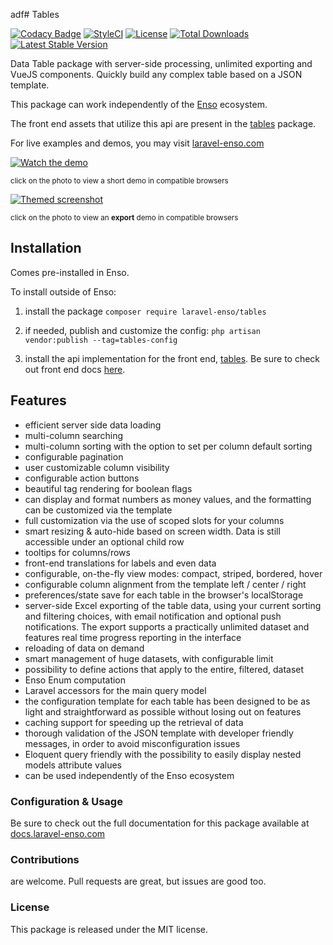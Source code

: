 adf# Tables

[![Codacy Badge](https://api.codacy.com/project/badge/Grade/d54378598375451382b4d5d248d5a8dd)](https://www.codacy.com/app/laravel-enso/tables?utm_source=github.com&amp;utm_medium=referral&amp;utm_content=laravel-enso/tables&amp;utm_campaign=Badge_Grade)
[![StyleCI](https://github.styleci.io/repos/111688250/shield?branch=master)](https://github.styleci.io/repos/111688250)
[![License](https://poser.pugx.org/laravel-enso/tables/license)](https://packagist.org/packages/laravel-enso/tables)
[![Total Downloads](https://poser.pugx.org/laravel-enso/tables/downloads)](https://packagist.org/packages/laravel-enso/tables)
[![Latest Stable Version](https://poser.pugx.org/laravel-enso/tables/version)](https://packagist.org/packages/laravel-enso/tables)

Data Table package with server-side processing, unlimited exporting and VueJS components. 
Quickly build any complex table based on a JSON template.

This package can work independently of the [Enso](https://github.com/laravel-enso/Enso) ecosystem.

The front end assets that utilize this api are present in the [tables](https://github.com/enso-ui/tables) package.

For live examples and demos, you may visit [laravel-enso.com](https://www.laravel-enso.com)

[![Watch the demo](https://laravel-enso.github.io/tables/screenshots/bulma_001_thumb.png)](https://laravel-enso.github.io/tables/videos/bulma_demo_01.mp4)

<sup>click on the photo to view a short demo in compatible browsers</sup>

[![Themed screenshot](https://laravel-enso.github.io/tables/screenshots/bulma_002_thumb.png)](https://laravel-enso.github.io/tables/videos/bulma_demo_02.mp4)

<sup>click on the photo to view an **export** demo in compatible browsers</sup>

## Installation

Comes pre-installed in Enso. 

To install outside of Enso:

1. install the package `composer require laravel-enso/tables` 

2. if needed, publish and customize the config: `php artisan vendor:publish --tag=tables-config`

3. install the api implementation for the front end, [tables](https://github.com/enso-ui/tables). Be sure to check
out front end docs [here](https://docs.laravel-enso.com/frontend/tables.html).

## Features

- efficient server side data loading
- multi-column searching
- multi-column sorting with the option to set per column default sorting
- configurable pagination
- user customizable column visibility
- configurable action buttons
- beautiful tag rendering for boolean flags
- can display and format numbers as money values, and the formatting can be customized via the template
- full customization via the use of scoped slots for your columns
- smart resizing & auto-hide based on screen width. Data is still accessible under an optional child row
- tooltips for columns/rows
- front-end translations for labels and even data
- configurable, on-the-fly view modes: compact, striped, bordered, hover
- configurable column alignment from the template left / center / right
- preferences/state save for each table in the browser's localStorage
- server-side Excel exporting of the table data, using your current sorting and filtering choices, with email notification and optional push notifications.
    The export supports a practically unlimited dataset and features real time progress reporting in the interface
- reloading of data on demand
- smart management of huge datasets, with configurable limit
- possibility to define actions that apply to the entire, filtered, dataset
- Enso Enum computation
- Laravel accessors for the main query model
- the configuration template for each table has been designed to be as light and straightforward as possible without losing 
out on features
- caching support for speeding up the retrieval of data
- thorough validation of the JSON template with developer friendly messages, in order to avoid misconfiguration issues
- Eloquent query friendly with the possibility to easily display nested models attribute values
- can be used independently of the Enso ecosystem

### Configuration & Usage

Be sure to check out the full documentation for this package available at [docs.laravel-enso.com](https://docs.laravel-enso.com/backend/tables.html)

### Contributions

are welcome. Pull requests are great, but issues are good too.

### License

This package is released under the MIT license.
